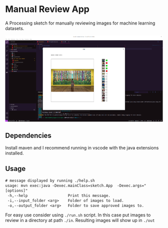 # Manual Review App

A Processing sketch for manually reviewing images for machine learning datasets.

![Shows a screenshot of a processing application running with visual studio code in the background. The app has an image up in it of a person looking at a painting and 15 images to the side, with squares that are red or green, followed by an arrow followed, by empty squares.](./images/screenshot.png)

## Dependencies

Install maven and I recommend running in vscode with the java extensions installed.

## Usage

```
# message displayed by running ./help.sh
usage: mvn exec:java -Dexec.mainClass=sketch.App  -Dexec.args="[options]"
 -h,--help                  Print this message.
 -i,--input_folder <arg>    Folder of images to load.
 -o,--output_folder <arg>   Folder to save approved images to.
```

For easy use consider using `./run.sh` script. In this case put images to review in a directory at path `./in`. Resulting images will show up in `./out`
